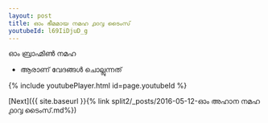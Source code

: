 ```yaml
---
layout: post
title: ഓം ഭീമമായ നമഹ ൧൦൮ ടൈംസ്
youtubeId: l69IiDjuD_g
---
```

 
 
 ഓം ബ്രാഹ്മിൺ നമഹ 
 
 -  ആരാണ് വേദങ്ങൾ ചൊല്ലുന്നത് 
 
  
 
  
 
 
 
 
 
 


{% include youtubePlayer.html id=page.youtubeId %}
 
[Next]({{ site.baseurl }}{% link  split2/_posts/2016-05-12-ഓം അഹാന നമഹ ൧൦൮ ടൈംസ്.md%})
 
